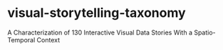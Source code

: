 # visual-storytelling-taxonomy
A Characterization of 130 Interactive Visual Data Stories With a Spatio-Temporal Context
